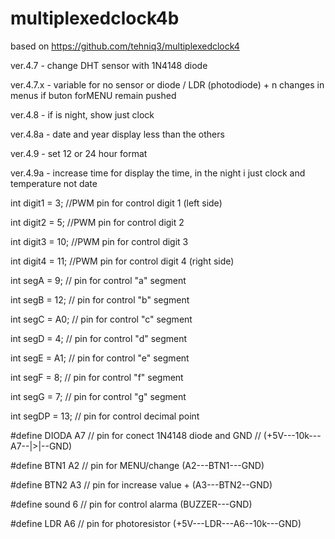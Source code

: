 # multiplexedclock4b
based on https://github.com/tehniq3/multiplexedclock4


ver.4.7 - change DHT sensor with 1N4148 diode

ver.4.7.x - variable for no sensor or diode / LDR (photodiode) + n changes in menus if buton forMENU remain pushed

ver.4.8 - if is night, show just clock

ver.4.8a - date and year display less than the others

ver.4.9 - set 12 or 24 hour format

ver.4.9a - increase time for display the time, in the night i just clock and temperature not date


int digit1 =  3; //PWM pin for control digit 1 (left side)

int digit2 =  5; //PWM pin for control digit 2

int digit3 = 10; //PWM pin for control digit 3

int digit4 = 11; //PWM pin for control digit 4 (right side)

int segA =   9; // pin for control "a" segment

int segB =  12; // pin for control "b" segment

int segC =  A0; // pin for control "c" segment

int segD =   4; // pin for control "d" segment

int segE =  A1; // pin for control "e" segment

int segF =   8; // pin for control "f" segment

int segG =   7; // pin for control "g" segment

int segDP = 13; // pin for control decimal point

#define DIODA A7  // pin for conect 1N4148 diode and GND
                  // (+5V---10k---A7--|>|--GND)      
                  
#define BTN1 A2   // pin for MENU/change  (A2---BTN1---GND)

#define BTN2 A3   // pin for increase value + (A3---BTN2--GND)

#define sound 6 // pin for control alarma (BUZZER---GND)

#define LDR A6  // pin for photoresistor (+5V---LDR---A6--10k---GND)                 
